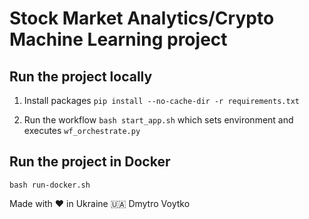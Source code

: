 # Stock Market Analytics/Crypto Machine Learning project 


## Run the project locally

1. Install packages
`pip install --no-cache-dir -r requirements.txt`

2. Run the workflow
`bash start_app.sh`
which sets environment and executes `wf_orchestrate.py`

## Run the project in Docker

`bash run-docker.sh` 

Made with ❤️ in Ukraine 🇺🇦 Dmytro Voytko
